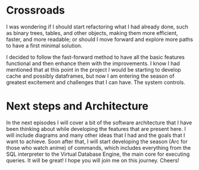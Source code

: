 # Crossroads

I was wondering if I should start refactoring what I had already done, such as binary trees, tables, and other objects, making them more efficient, faster, and more readable; or should I move forward and explore more paths to have a first minimal solution.

I decided to follow the fast-forward method to have all the basic features functional and then enhance them with the improvements. I know I had mentioned that at this point in the project I would be starting to develop cache and possibly dataframes, but now I am entering the season of greatest excitement and challenges that I can have. The system controls.

# Next steps and Architecture

In the next episodes I will cover a bit of the software architecture that I have been thinking about while developing the features that are present here. I will include diagrams and many other ideas that I had and the goals that I want to achieve. Soon after that, I will start developing the season (Arc for those who watch anime) of commands, which includes everything from the SQL interpreter to the Virtual Database Engine, the main core for executing queries. It will be great! I hope you will join me on this journey. Cheers!